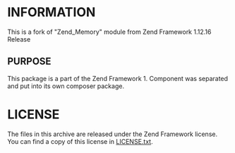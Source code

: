 INFORMATION
===================

This is a fork of "Zend_Memory" module from Zend Framework 1.12.16 Release

PURPOSE
---------------------------
This package is a part of the Zend Framework 1. Component was separated and put into its own composer package.

LICENSE
=======

The files in this archive are released under the Zend Framework license.
You can find a copy of this license in [LICENSE.txt](LICENSE.txt).
